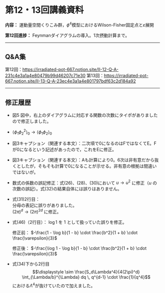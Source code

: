 # 第12・13回講義資料

**内容：** 運動量空間くりこみ群，$\phi^4$模型におけるWilson-Fisher固定点と$\varepsilon$展開

**第12回進捗：** Feynmanダイアグラムの導入。1次摂動計算まで。　　

---

## Q&A集

第12回：https://irradiated-pot-667.notion.site/II-12-Q-A-231c4e3a1a4e80479b99d46207c71e30
第13回：https://irradiated-pot-667.notion.site/II-13-Q-A-23ec4e3a1a4e801797bdf63c2d184a92

---

## 修正履歴

- 図5 図中，右上のダイアグラムに対応する関数の次数にタイポがありましたので修正しました。  <br>
- $\langle \phi_1 \phi_2^2 \rangle_0 \to \langle \phi_1 \phi_2 \rangle_0$    <br>
- 図3キャプション（関連する本文）：二次項で0になるのはFではなくてE。Fが0になるという記述があったので，これをEに修正。<br>
- 図3キャプション（関連する本文）：Aも計算により0。6次は非有意だから抜くとしたが，そもそも計算で0になることが示せる。非有意の根拠は間違いではないが。<br>
- 数式の係数の誤記修正：式(26)、(28)、(30)において $u \to u^2$ に修正（$u$ の次数の誤記）。式(32)の結果自体には誤りはありません。<br>
- 式(31)2行目：  
    分母の表記に誤りがありました。  
    $(2\pi)^d \to (2\pi)^{2d}$ に修正。<br>
- 式(46)（2行目）：
  $\log 1$ を $1$ として扱っていた誤りを修正。

  修正前：
  $-\frac{1 - \log b}{1 - b} \cdot \frac{b^2}{1 + b} \cdot \frac{\varepsilon}{3}$

  修正後：
  $-\frac{\log 1 - \log b}{1 - b} \cdot \frac{b^2}{1 + b} \cdot \frac{\varepsilon}{3}$
- 式(34)下から2行目
 $$\displaystyle \sim \frac{S_d\Lambda^4}{4(2\pi)^d} \int_{\Lambda/b}^{\Lambda} dq \, q^{d-1} \cdot \frac{1}{q^4}$$
における$\Lambda^4$が抜けていたので加えました。
